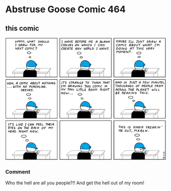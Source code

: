 # Abstruse Goose Comic 464
## this comic

![image](comics/the_first_10000_people_to_see_this_comic_win_the_game.png)
### Comment
Who the hell are all you people?!! And get the hell out of my room!
